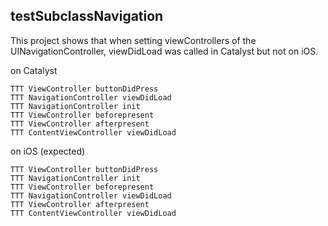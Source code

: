 testSubclassNavigation
---

This project shows that when setting viewControllers of the UINavigationController, viewDidLoad was called in Catalyst but not on iOS.

on Catalyst

```
TTT ViewController buttonDidPress
TTT NavigationController viewDidLoad
TTT NavigationController init
TTT ViewController beforepresent
TTT ViewController afterpresent
TTT ContentViewController viewDidLoad
```

on iOS (expected)
```
TTT ViewController buttonDidPress
TTT NavigationController init
TTT ViewController beforepresent
TTT NavigationController viewDidLoad
TTT ViewController afterpresent
TTT ContentViewController viewDidLoad
```
